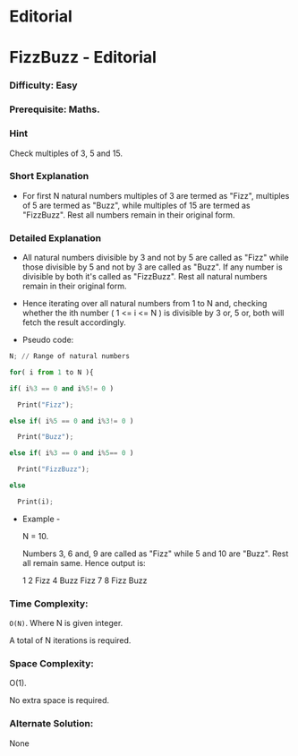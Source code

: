 # Editorial

# FizzBuzz - Editorial

### Difficulty: Easy

### Prerequisite: Maths.

### Hint

Check multiples of 3, 5 and 15.

### Short Explanation

- For first N natural numbers multiples of 3 are termed as "Fizz", multiples of 5 are termed as "Buzz", while multiples of 15 are termed as "FizzBuzz". Rest all numbers remain in their original form.

### Detailed Explanation

- All natural numbers divisible by 3 and not by 5 are called as "Fizz" while those divisible by 5 and not by 3 are called as "Buzz". If any number is divisible by both it's called as "FizzBuzz". Rest all natural numbers remain in their original form.

- Hence iterating over all natural numbers from 1 to N and, checking whether the ith number ( 1 <= i <= N ) is divisible by 3 or, 5 or, both will fetch the result accordingly.

- Pseudo code:

```python
N; // Range of natural numbers

for( i from 1 to N ){

if( i%3 == 0 and i%5!= 0 )

  Print("Fizz");

else if( i%5 == 0 and i%3!= 0 )

  Print("Buzz");

else if( i%3 == 0 and i%5== 0 )

  Print("FizzBuzz");

else

  Print(i);

```

- Example -

    N = 10.

    Numbers 3, 6 and, 9 are called as "Fizz" while 5 and 10 are "Buzz". Rest all remain same. Hence output is:

    1 2 Fizz 4 Buzz Fizz 7 8 Fizz Buzz

### Time Complexity:

`O(N)`. Where N is given integer.

A total of N iterations is required.

### Space Complexity:

O(1).

No extra space is required.

### Alternate Solution:

None
